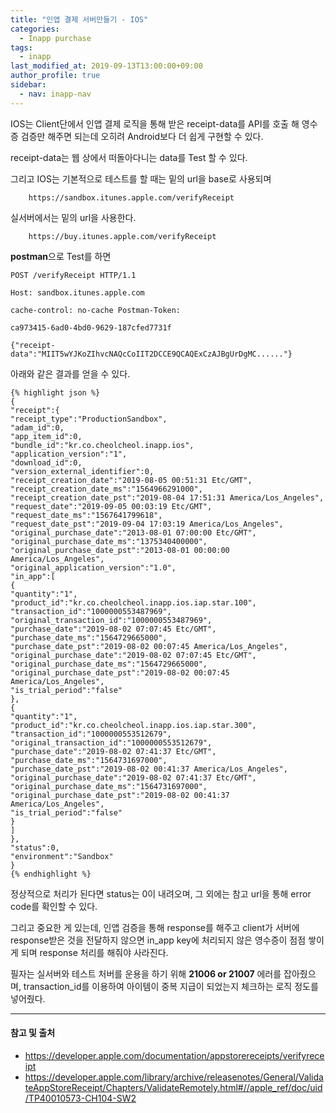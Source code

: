 ```yaml
---
title: "인앱 결제 서버만들기 - IOS"
categories: 
  - Inapp purchase
tags:
  - inapp
last_modified_at: 2019-09-13T13:00:00+09:00
author_profile: true
sidebar:
  - nav: inapp-nav
---
```

 

IOS는 Client단에서 인앱 결제 로직을 통해 받은 receipt-data를 API를 호출 해 영수증 검증만 해주면 되는데 오히려 Android보다 더 쉽게 구현할 수 있다.

 
receipt-data는 웹 상에서 떠돌아다니는 data를 Test 할 수 있다.

그리고 IOS는 기본적으로 테스트를 할 때는 밑의 url을 base로 사용되며

        https://sandbox.itunes.apple.com/verifyReceipt 

실서버에서는 밑의 url을 사용한다.

        https://buy.itunes.apple.com/verifyReceipt


**postman**으로 Test를 하면 

    POST /verifyReceipt HTTP/1.1 
    
    Host: sandbox.itunes.apple.com 
    
    cache-control: no-cache Postman-Token: 
    
    ca973415-6ad0-4bd0-9629-187cfed7731f
    
    {"receipt-data":"MIIT5wYJKoZIhvcNAQcCoIIT2DCCE9QCAQExCzAJBgUrDgMC......"}

아래와 같은 결과를 얻을 수 있다.

    {% highlight json %}
    {
    "receipt":{
    "receipt_type":"ProductionSandbox",
    "adam_id":0,
    "app_item_id":0,
    "bundle_id":"kr.co.cheolcheol.inapp.ios",
    "application_version":"1",
    "download_id":0,
    "version_external_identifier":0,
    "receipt_creation_date":"2019-08-05 00:51:31 Etc/GMT",
    "receipt_creation_date_ms":"1564966291000",
    "receipt_creation_date_pst":"2019-08-04 17:51:31 America/Los_Angeles",
    "request_date":"2019-09-05 00:03:19 Etc/GMT",
    "request_date_ms":"1567641799618",
    "request_date_pst":"2019-09-04 17:03:19 America/Los_Angeles",
    "original_purchase_date":"2013-08-01 07:00:00 Etc/GMT",
    "original_purchase_date_ms":"1375340400000",
    "original_purchase_date_pst":"2013-08-01 00:00:00 America/Los_Angeles",
    "original_application_version":"1.0",
    "in_app":[
    {
    "quantity":"1",
    "product_id":"kr.co.cheolcheol.inapp.ios.iap.star.100",
    "transaction_id":"1000000553487969",
    "original_transaction_id":"1000000553487969",
    "purchase_date":"2019-08-02 07:07:45 Etc/GMT",
    "purchase_date_ms":"1564729665000",
    "purchase_date_pst":"2019-08-02 00:07:45 America/Los_Angeles",
    "original_purchase_date":"2019-08-02 07:07:45 Etc/GMT",
    "original_purchase_date_ms":"1564729665000",
    "original_purchase_date_pst":"2019-08-02 00:07:45 America/Los_Angeles",
    "is_trial_period":"false"
    },
    {
    "quantity":"1",
    "product_id":"kr.co.cheolcheol.inapp.ios.iap.star.300",
    "transaction_id":"1000000553512679",
    "original_transaction_id":"1000000553512679",
    "purchase_date":"2019-08-02 07:41:37 Etc/GMT",
    "purchase_date_ms":"1564731697000",
    "purchase_date_pst":"2019-08-02 00:41:37 America/Los_Angeles",
    "original_purchase_date":"2019-08-02 07:41:37 Etc/GMT",
    "original_purchase_date_ms":"1564731697000",
    "original_purchase_date_pst":"2019-08-02 00:41:37 America/Los_Angeles",
    "is_trial_period":"false"
    }
    ]
    },
    "status":0,
    "environment":"Sandbox"
    }
    {% endhighlight %}

정상적으로 처리가 된다면 status는 0이 내려오며, 그 외에는 참고 url을 통해 error code를 확인할 수 있다.

그리고 중요한 게 있는데, 인앱 검증을 통해 response를 해주고 client가 서버에 response받은 것을 전달하지 않으면 in_app key에  처리되지 않은 영수증이 점점 쌓이게 되며 response 처리를 해줘야 사라진다.

필자는 실서버와 테스트 처버를 운용을 하기 위해 **21006 or 21007** 에러를 잡아줬으며, transaction_id를 이용하여 아이템이 중복 지급이 되었는지 체크하는 로직 정도를 넣어줬다.

---
#### 참고 및 출처

- <https://developer.apple.com/documentation/appstorereceipts/verifyreceipt>
- <https://developer.apple.com/library/archive/releasenotes/General/ValidateAppStoreReceipt/Chapters/ValidateRemotely.html#//apple_ref/doc/uid/TP40010573-CH104-SW2﻿>